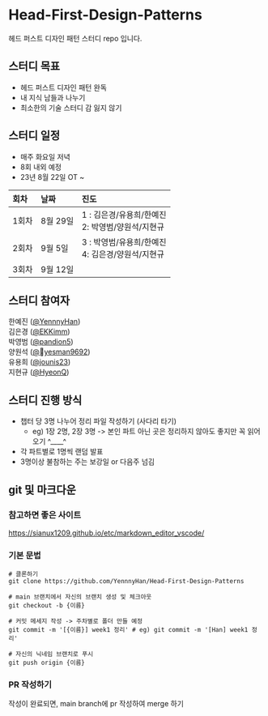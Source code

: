 # Head-First-Design-Patterns
헤드 퍼스트 디자인 패턴 스터디 repo 입니다.

## 스터디 목표
- 헤드 퍼스트 디자인 패턴 완독
- 내 지식 남들과 나누기
- 최소한의 기술 스터디 감 잃지 않기

## 스터디 일정
- 매주 화요일 저녁
- 8회 내외 예정
- 23년 8월 22일 OT ~

| 회차 | 날짜 | 진도 |
|:--|:--|:--|
|1회차|8월 29일|1 : 김은경/유용희/한예진<br>2: 박영범/양원석/지현규|
|2회차|9월 5일|3 : 박영범/유용희/한예진<br>4: 김은경/양원석/지현규|
|3회차|9월 12일||

## 스터디 참여자
한예진 ([@YennnyHan](https://github.com/YennnyHan))<br>
김은경 ([@EKKimm](https://github.com/EKKimm))<br>
박영범 ([@pandion5](https://github.com/pandion5))<br>
양원석 ([@yesman9692](https://github.com/yesman9692))<br>
유용희 ([@jounis23](https://github.com/jounis23))<br>
지현규 ([@HyeonQ](https://github.com/HyeonGyuChi))<br>

## 스터디 진행 방식
- 챕터 당 3명 나누어 정리 파일 작성하기 (사다리 타기)
  - eg) 1장 2명, 2장 3명 -> 본인 파트 아닌 곳은 정리하지 않아도 좋지만 꼭 읽어오기 ^____^
- 각 파트별로 1명씩 랜덤 발표
- 3명이상 불참하는 주는 보강일 or 다음주 넘김

## git 및 마크다운

### 참고하면 좋은 사이트
https://sianux1209.github.io/etc/markdown_editor_vscode/

### 기본 문법
```
# 클론하기
git clone https://github.com/YennnyHan/Head-First-Design-Patterns

# main 브랜치에서 자신의 브랜치 생성 및 체크아웃
git checkout -b {이름}

# 커밋 메세지 작성 -> 주차별로 폴더 만들 예정
git commit -m '[{이름}] week1 정리' # eg) git commit -m '[Han] week1 정리'

# 자신의 닉네임 브랜치로 푸시
git push origin {이름}
```

### PR 작성하기
작성이 완료되면, main branch에 pr 작성하여 merge 하기
